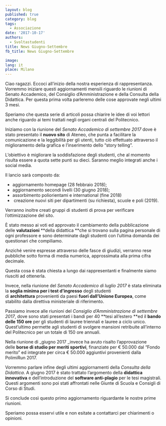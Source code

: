 ```yaml
---
layout: blog
published: true
category: blog
tags:
  - Associazione
date: '2017-10-17'
authors:
  - Svoltastudenti
title: News Giugno-Settembre
fb_title: News Giugno-Settembre

image: 
lang: it
place: Milano
---
```


Ciao ragazzi. Eccoci all’inizio della nostra esperienza di rappresentanza. Vorremmo iniziare questi aggiornamenti mensili riguardo le riunioni di Senato Accademico, del Consiglio d’Amministrazione e della Consulta della Didattica. Per questa prima volta parleremo delle cose approvate negli ultimi 3 mesi.

Speriamo che questa serie di articoli possa chiarire le idee di voi lettori anche riguardo ai temi trattati negli organi centrali del Politecnico.

Iniziamo con la riunione del _Senato Accademico di settembre 2017_ dove è stato presentato il **nuovo sito** di Ateneo, che punta a facilitare la comunicazione e la leggibilità per gli utenti, tutto ciò effettuato attraverso il miglioramento della grafica e l’inserimento dello “story telling”.

L’obiettivo è migliorare la soddisfazione degli studenti, che al momento risulta essere a quota sette punti su dieci. Saranno meglio integrati anche i social media.

Il lancio sarà composto da:

*   aggiornamento homepage (28 febbraio 2018);
*   aggiornamento secondi livelli (30 giugno 2018);
*   assorbimento poliorientami e international (fine 2018)
*    creazione nuovi siti per dipartimenti (su richiesta), scuole e poli (2019).

Verranno inoltre creati gruppi di studenti di prova per verificare l’ottimizzazione del sito.

È stato messo ai voti ed approvato il cambiamento della pubblicazione delle **valutazioni** **della didattica **che si trovano sulla pagina personale di ogni professore e sono determinate dagli studenti con l’ultima domanda dei questionari che compiliamo.

Anziché venire espresse attraverso delle fasce di giudizi, verranno rese pubbliche sotto forma di media numerica, approssimata alla prima cifra decimale.

Questa cosa è stata chiesta a lungo dai rappresentanti e finalmente siamo riusciti ad ottenerla.

Invece, nella riunione del _Senato Accademico di luglio 2017_ è stata eliminata la **soglia minima per i test d’ingresso** degli studenti di **architettura** provenienti da paesi **fuori dall’Unione Europea**, come stabilito dalla direttiva ministeriale di riferimento.

Passiamo invece alle riunioni del _Consiglio d’Amministrazione di settembre 2017_, dove sono stati presentati i bandi per 40 **tesi all’estero **ed il **bando delle 150 ore** per gli studenti di lauree triennali e lauree a ciclo unico. Quest’ultimo permette agli studenti di svolgere mansioni retribuite all’interno del Politecnico per un totale di 150 ore annuali.

Nella riunione di _giugno 2017 _invece ha avuto risalto l’approvazione delle **borse di studio per meriti sportivi**, finanziate per € 50.000 dal “Fondo merito” ed integrate per circa € 50.000 aggiuntivi provenienti dalla PolimiRun 2017.

Vorremmo parlare infine degli ultimi aggiornamenti della _Consulta della Didattica_. A giugno 2017 è stato trattato l’argomento della **didattica innovativa** e dell’introduzione del **software anti-plagio** per le tesi magistrali. Questi argomenti sono poi stati affrontati nelle Giunte di Scuola e Consigli di Corso di Studi.

Si conclude così questo primo aggiornamento riguardante le nostre prime riunioni.

Speriamo possa esservi utile e non esitate a contattarci per chiarimenti o opinioni.
